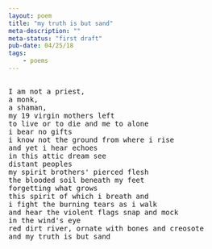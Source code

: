 ```yaml
---
layout: poem
title: "my truth is but sand"
meta-description: ""
meta-status: "first draft"
pub-date: 04/25/18
tags: 
    - poems
---
```

<pre class="stanza">

I am not a priest,
a monk, 
a shaman,
my 19 virgin mothers left
to live or to die and me to alone
i bear no gifts
i know not the ground from where i rise
and yet i hear echoes
in this attic dream see
distant peoples
my spirit brothers' pierced flesh
the blooded soil beneath my feet
forgetting what grows
this spirit of which i breath and
i fight the burning tears as i walk
and hear the violent flags snap and mock
in the wind's eye
red dirt river, ornate with bones and creosote
and my truth is but sand

</pre>







